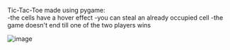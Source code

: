 Tic-Tac-Toe made using pygame:                                                         
-the cells have a hover effect 
-you can steal an already occupied cell 
-the game doesn't end till one of the two players wins


![image](https://github.com/user-attachments/assets/03e934d9-26ad-4611-975c-47232fffe150)
